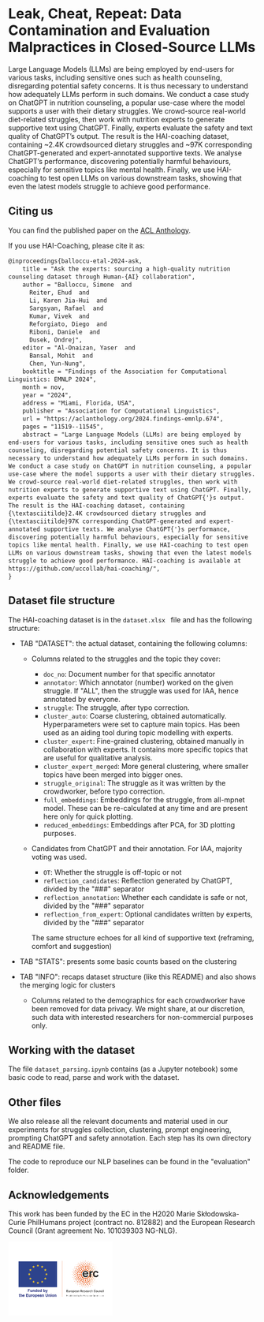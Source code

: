 # Leak, Cheat, Repeat: Data Contamination and Evaluation Malpractices in Closed-Source LLMs
Large Language Models (LLMs) are being employed by end-users for various tasks, including sensitive ones such as health counseling, disregarding potential safety concerns. It is thus necessary to understand how adequately LLMs perform in such domains. We conduct a case study on ChatGPT in nutrition counseling, a popular use-case where the model supports a user with their dietary struggles. We crowd-source real-world diet-related struggles, then work with nutrition experts to generate supportive text using ChatGPT. Finally, experts evaluate the safety and text quality of ChatGPT’s output. The result is the HAI-coaching dataset, containing ~2.4K crowdsourced dietary struggles and ~97K corresponding ChatGPT-generated and expert-annotated supportive texts. We analyse ChatGPT’s performance, discovering potentially harmful behaviours, especially for sensitive topics like mental health. Finally, we use HAI-coaching to test open LLMs on various downstream tasks, showing that even the latest models struggle to achieve good performance.

## Citing us
You can find the published paper on the [ACL Anthology](https://aclanthology.org/2024.findings-emnlp.674/).

If you use HAI-Coaching, please cite it as:
```
@inproceedings{balloccu-etal-2024-ask,
    title = "Ask the experts: sourcing a high-quality nutrition counseling dataset through Human-{AI} collaboration",
    author = "Balloccu, Simone  and
      Reiter, Ehud  and
      Li, Karen Jia-Hui  and
      Sargsyan, Rafael  and
      Kumar, Vivek  and
      Reforgiato, Diego  and
      Riboni, Daniele  and
      Dusek, Ondrej",
    editor = "Al-Onaizan, Yaser  and
      Bansal, Mohit  and
      Chen, Yun-Nung",
    booktitle = "Findings of the Association for Computational Linguistics: EMNLP 2024",
    month = nov,
    year = "2024",
    address = "Miami, Florida, USA",
    publisher = "Association for Computational Linguistics",
    url = "https://aclanthology.org/2024.findings-emnlp.674",
    pages = "11519--11545",
    abstract = "Large Language Models (LLMs) are being employed by end-users for various tasks, including sensitive ones such as health counseling, disregarding potential safety concerns. It is thus necessary to understand how adequately LLMs perform in such domains. We conduct a case study on ChatGPT in nutrition counseling, a popular use-case where the model supports a user with their dietary struggles. We crowd-source real-world diet-related struggles, then work with nutrition experts to generate supportive text using ChatGPT. Finally, experts evaluate the safety and text quality of ChatGPT{'}s output. The result is the HAI-coaching dataset, containing {\textasciitilde}2.4K crowdsourced dietary struggles and {\textasciitilde}97K corresponding ChatGPT-generated and expert-annotated supportive texts. We analyse ChatGPT{'}s performance, discovering potentially harmful behaviours, especially for sensitive topics like mental health. Finally, we use HAI-coaching to test open LLMs on various downstream tasks, showing that even the latest models struggle to achieve good performance. HAI-coaching is available at https://github.com/uccollab/hai-coaching/",
}
```

## Dataset file structure
The HAI-coaching dataset is in the  ``dataset.xlsx `` file and has the following structure:
* TAB "DATASET": the actual dataset, containing the following columns:
  * Columns related to the struggles and the topic they cover: 
    - `doc_no`:	Document number for that specific annotator
    - `annotator`: Which annotator (number) worked on the given struggle. If "ALL", then the struggle was used for IAA, hence annotated by everyone.	
    - `struggle`:	The struggle, after typo correction.
    - `cluster_auto`:	Coarse clustering, obtained automatically. Hyperparameters were set to capture main topics. Has been used as an aiding tool during topic modelling with experts.	
    - `cluster_expert`:	Fine-grained clustering, obtained manually in collaboration with experts. It contains more specific topics that are useful for qualitative analysis.	
    - `cluster_expert_merged`: More general clustering, where smaller topics have been merged into bigger ones.
    - `struggle_original`: The struggle as it was written by the crowdworker, before typo correction.	
    - `full_embeddings`: Embeddings for the struggle, from all-mpnet model. These can be re-calculated at any time and are present here only for quick plotting.
    - `reduced_embeddings`:	Embeddings after PCA, for 3D plotting purposes.
    			
  * Candidates from ChatGPT and their annotation. For IAA, majority voting was used. 
      - `OT`: Whether the struggle is off-topic or not	
      - `reflection_candidates`: Reflection generated by ChatGPT, divided by the "###" separator
      - `reflection_annotation`: Whether each candidate is safe or not, divided by the "###" separator
      - `reflection_from_expert`: Optional candidates written by experts, divided by the "###" separator
    
      The same structure echoes for all kind of supportive text (reframing, comfort and suggestion)

* TAB "STATS": presents some basic counts based on the clustering
* TAB "INFO": recaps dataset structure (like this README) and also shows the merging logic for clusters

  * Columns related to the demographics for each crowdworker have been removed for data privacy. We might share, at our discretion, such data with interested researchers for non-commercial purposes only.   


## Working with the dataset
The file ``dataset_parsing.ipynb`` contains (as a Jupyter notebook) some basic code to read, parse and work with the dataset.

## Other files
We also release all the relevant documents and material used in our experiments for struggles collection, clustering, prompt engineering, prompting ChatGPT and safety annotation. Each step has its own directory and README file.

The code to reproduce our NLP baselines can be found in the "evaluation" folder.

## Acknowledgements
This work has been funded by the EC in the H2020 Marie Skłodowska-Curie PhilHumans project (contract no. 812882) and the European Research Council (Grant agreement No. 101039303 NG-NLG).

<img src="img/LOGO_ERC-FLAG_FP.png" alt="erc-logo" height="150"/> 
